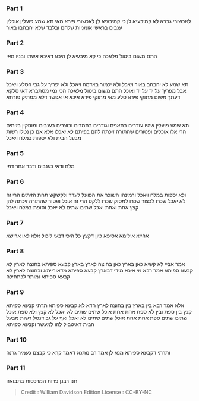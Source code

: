 
### Part 1
לאכשורי גברא לא קמיבעיא לן כי קמיבעיא לן לאכשורי פירא מאי תא שמע פועלין אוכלין ענבים בראשי אומניות שלהם ובלבד שלא יהבהבו באור

### Part 2
התם משום ביטול מלאכה כי קא מיבעיא לן היכא דאיכא אשתו ובניו מאי

### Part 3
תא שמע לא יהבהב באור ויאכל ולא יכמור באדמה ויאכל ולא יפריך על גבי הסלע ויאכל אבל מפריך על יד על יד ואוכל התם משום ביטול מלאכה הכי נמי מסתברא דאי סלקא דעתך משום מתוקי פירא סלע מאי מתוקי פירא איכא אי אפשר דלא ממתיק פורתא

### Part 4
תא שמע פועלין שהיו עודרים בתאנים וגודרים בתמרים ובוצרים בענבים ומוסקין בזיתים הרי אלו אוכלים ופטורים שהתורה זיכתה להם בפיתם לא יאכלו אלא אם כן נטלו רשות מבעל הבית ולא יספות במלח ויאכל

### Part 5
מלח ודאי כענבים ודבר אחר דמי

### Part 6
ולא יספות במלח ויאכל ורמינהו השוכר את הפועל לעדר ולקשקש תחת הזיתים הרי זה לא יאכל שכרו לבצור שכרו למסוק שכרו ללקט הרי זה אוכל ופטור שהתורה זיכתה להן קצץ אחת ואחת יאכל שתים שתים לא יאכל וסופת במלח ויאכל

### Part 7
אהייא אילימא אסיפא כיון דקצץ כל היכי דבעי ליכול אלא לאו ארישא

### Part 8
אמר אביי לא קשיא כאן בארץ כאן בחוצה לארץ בארץ קבעא ספיתא בחוצה לארץ לא קבעא ספיתא אמר רבא מי איכא מידי דבארץ קבעא ספיתא מדאורייתא ובחוצה לארץ לא קבעא ספיתא ומותר לכתחילה

### Part 9
אלא אמר רבא בין בארץ בין בחוצה לארץ חדא לא קבעא ספיתא תרתי קבעא ספיתא קצץ בין ספת ובין לא ספת אחת אחת אוכל שתים שתים לא יאכל לא קצץ ולא ספת אוכל שתים שתים ספת אחת אחת אוכל שתים שתים לא יאכל ואף על גב דנטל רשות מבעל הבית דאיטביל להו למעשר וקבעא ספיתא

### Part 10
ותרתי דקבעא ספיתא מנא לן אמר רב מתנא דאמר קרא כי קבצם כעמיר גרנה

### Part 11
תנו רבנן פרות המרכסות בתבואה

>Credit : William Davidson Edition
>License : CC-BY-NC